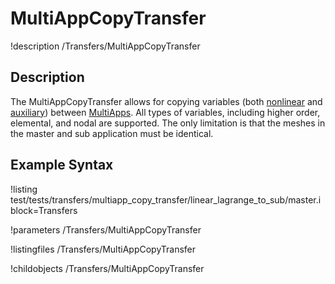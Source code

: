 # MultiAppCopyTransfer


!description /Transfers/MultiAppCopyTransfer

## Description
The MultiAppCopyTransfer allows for copying variables (both [nonlinear](/Variables/index.md) and [auxiliary](/AuxVariables/index.md)) between [MultiApps](/MultiApps/index.md). All types of
variables, including higher order, elemental, and nodal are supported. The only limitation is that the
meshes in the master and sub application must be identical.

## Example Syntax
!listing test/tests/transfers/multiapp_copy_transfer/linear_lagrange_to_sub/master.i block=Transfers

!parameters /Transfers/MultiAppCopyTransfer

!listingfiles /Transfers/MultiAppCopyTransfer

!childobjects /Transfers/MultiAppCopyTransfer

